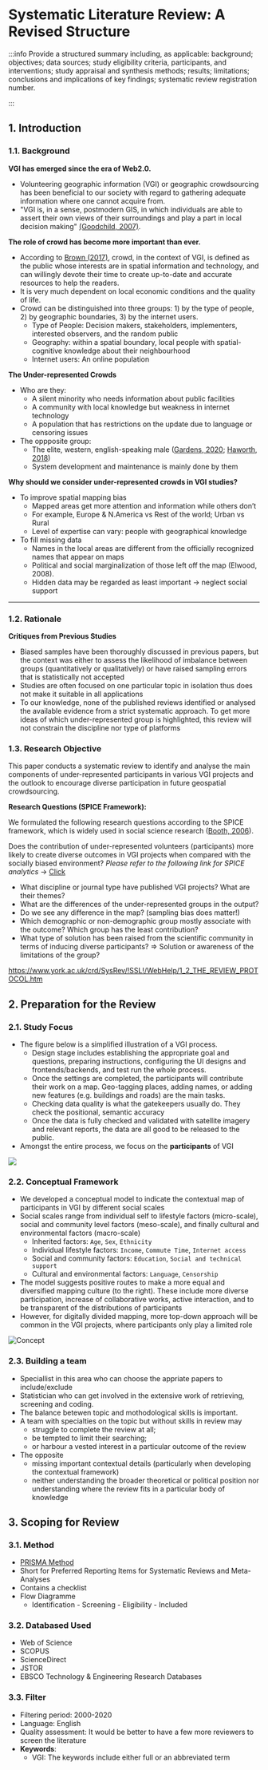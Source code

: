 # Systematic Literature Review: A Revised Structure
:::info
Provide a structured summary including, as applicable: background; objectives; data sources; study eligibility criteria, participants, and interventions; study appraisal and synthesis methods; results; limitations; conclusions and implications of key findings; systematic review registration number.
       
:::

## 1. Introduction
### 1.1. Background
**VGI has emerged since the era of Web2.0.** 
* Volunteering geographic information (VGI) or geographic crowdsourcing has been beneficial to our society with regard to gathering adequate information where one cannot acquire from.
* "VGI is, in a sense, postmodern GIS, in which individuals are able to assert their own views of their surroundings and play a part in local decision making" [(Goodchild, 2007)](https://www.esri.com/news/arcuser/0410/vgi.html).


**The role of crowd has become more important than ever.**
* According to [Brown (2017)](https://onlinelibrary.wiley.com/doi/full/10.1111/tgis.12207), crowd, in the context of VGI, is defined as the public whose interests are in spatial information and technology, and can willingly devote their time to create up-to-date and accurate resources to help the readers. 
* It is very much dependent on local economic conditions and the quality of life.
* Crowd can be distinguished into three groups: 1) by the type of people, 2) by geographic boundaries, 3) by the internet users.
    - Type of People: Decision makers, stakeholders, implementers, interested observers, and the random public
    - Geography: within a spatial boundary, local people with spatial-cognitive knowledge about their neighbourhood
    - Internet users: An online population


**The Under-represented Crowds**
* Who are they: 
    * A silent minority who needs information about public facilities
    * A community with local knowledge but weakness in internet technology
    * A population that has restrictions on the update due to language or censoring issues 
* The oppposite group:
    * The elite, western, english-speaking male ([Gardens, 2020](https://link.springer.com/article/10.1007/s10708-019-10035-z); [Haworth, 2018](https://www.frontiersin.org/article/10.3389/feart.2018.00183))
    * System development and maintenance is mainly done by them

**Why should we consider under-represented crowds in VGI studies?**
* To improve spatial mapping bias
    * Mapped areas get more attention and information while others don’t 
    * For example, Europe & N.America vs Rest of the world; Urban vs Rural
    * Level of expertise can vary: people with geographical knowledge
* To fill missing data
    * Names in the local areas are different from the officially recognized names that appear on maps  
    * Political and social marginalization of those left off the map (Elwood, 2008).
    * Hidden data may be regarded as least important → neglect social support


------
### 1.2. Rationale

**Critiques from Previous Studies**
* Biased samples have been thoroughly discussed in previous papers, but the context was either to assess the likelihood of imbalance between groups (quantitatively or qualitatively) or have raised sampling errors that is statistically not accepted
* Studies are often focused on one particular topic in isolation thus does not make it suitable in all applications
* To our knowledge, none of the published reviews identified or analysed the available evidence from a strict systematic approach. To get more ideas of which under-represented group is highlighted, this review will not constrain the discipline nor type of platforms


### 1.3. **Research Objective**
This paper conducts a systematic review to identify and analyse the main components of under-represented participants in various VGI projects and the outlook to encourage diverse participation in future geospatial crowdsourcing. 


**Research Questions (SPICE Framework):**

We formulated the following research questions according to the SPICE framework, which is widely used in social science research ([Booth, 2006](https://doi.org/10.1108/07378830610692127)).

Does the contribution of under-represented volunteers (participants) more likely to create diverse outcomes in VGI projects when compared with the socially biased environment? *Please refer to the following link for SPICE analytics* → [Click](/DEm8Wy6HTBWC19YV0aTLPQ)


* What discipline or journal type have published VGI projects? What are their themes?
* What are the differences of the under-represented groups in the output?
* Do we see any difference in the map? (sampling bias does matter!)
* Which demographic or non-demographic group mostly associate with the outcome? Which group has the least contribution?
* What type of solution has been raised from the scientific community in terms of inducing diverse participants? ⇒ Solution or awareness of the limitations of the group?

https://www.york.ac.uk/crd/SysRev/!SSL!/WebHelp/1_2_THE_REVIEW_PROTOCOL.htm

## 2. Preparation for the Review
### 2.1. Study Focus
* The figure below is a simplified illustration of a VGI process. 
    * Design stage includes establishing the appropriate goal and questions, preparing instructions, configuring the UI designs and frontends/backends, and test run the whole process. 
    * Once the settings are completed, the participants will contribute their work on a map. Geo-tagging places, adding names, or adding new features (e.g. buildings and roads) are the main tasks. 
    * Checking data quality is what the gatekeepers usually do. They check the positional, semantic accuracy 
    * Once the data is fully checked and validated with satellite imagery and relevant reports, the data are all good to be released to the public. 
* Amongst the entire process, we focus on the **participants** of VGI
<!--Because we believe that the data generated by participants can vary the outcomes-->

![](https://i.imgur.com/CTD5Q6J.jpg)

### 2.2. Conceptual Framework
* We developed a conceptual model to indicate the contextual map of participants in VGI by different social scales
* Social scales range from individual self to lifestyle factors (micro-scale), social and community level factors (meso-scale), and finally cultural and environmental factors (macro-scale)
    * Inherited factors: `Age`, `Sex`, `Ethnicity`
    * Individual lifestyle factors: `Income`, `Commute Time`, `Internet access` <!--(Can relate to time investment)-->
    * Social and community factors: `Education`, `Social and technical support`
    * Cultural and environmental factors: `Language`, `Censorship`
* The model suggests positive routes to make a more equal and diversified mapping culture (to the right). These include more diverse participation, increase of collaborative works, active interaction, and to be transparent of the distributions of participants
* However, for digitally divided mapping, more top-down approach will be common in the VGI projects, where participants only play a limited role

![Concept](https://i.imgur.com/BiYMZhF.jpg)

### 2.3. Building a team
* Speciallist in this area who can choose the appriate papers to include/exclude
* Statistician who can get involved in the extensive work of retrieving, screening and coding.
* The balance betewen topic and mothodological skills is important. 
* A team with specialties on the topic but without skills in review may 
    * struggle to complete the review at all; 
    * be tempted to limit their searching; 
    * or harbour a vested interest in a particular outcome of the review
* The opposite
    * missing important contextual details (particularly when developing the contextual framework)
    * neither understanding the broader theoretical or political position  nor understanding where the review fits in a particular body of knowledge


## 3. Scoping for Review
### 3.1. Method
* [PRISMA Method](https://github.com/mrsensible/VGI/wiki/03.-Systematic-Review---PRISMA)
* Short for Preferred Reporting Items for Systematic Reviews and Meta-Analyses
* Contains a checklist
* Flow Diagramme
    * Identification - Screening - Eligibility - Included

### 3.2. Databased Used
* Web of Science
* SCOPUS
* ScienceDirect
* JSTOR
* EBSCO Technology & Engineering Research Databases

### 3.3. Filter
* Filtering period: 2000-2020
* Language: English
* Quality assessment: It would be better to have a few more reviewers to screen the literature
* **Keywords**:
    * VGI: The keywords include either full or an abbreviated term 





